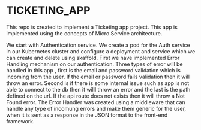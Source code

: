 # TICKETING_APP

This repo is created to implement a Ticketing app project.
This app is implemented using the concepts of Micro Service architecture.

We start with Authentication service. We create a pod for the Auth service in our Kubernetes cluster and configure a deployment and service which we can create and delete using skaffold.
First we have implemented Error Handling mechanism on our authentication. Three types of error will be handled in this app , first is the email and password validation which is incoming from the user. If the email or password fails validation then it will throw an error. Second is if there is some internal issue such as app is not able to connect to the db then it willl throw an error and the last is the path defined on the url. If the api route does not exists then it will throw a Not Found error. The Error Handler was created using a middleware that can handle any type of incomung errors and make them generic for the user, when it is sent as a response in the JSON format to the front-end framework.
